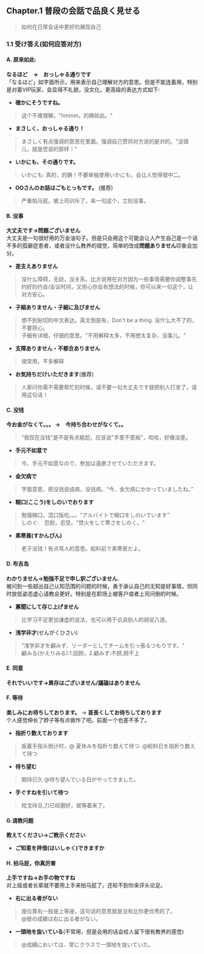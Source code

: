 ## Chapter.1 普段の会話で品良く見せる　
> 如何在日常会话中更好的展现自己

### 1.1 受け答え(如何应答对方)
#### A. 原来如此:  
**なるほど　→　おっしゃる通りです**  
「なるほど」如字面所示，用来表示自己理解对方的意思。但是不能连着用，特别是对着VIP玩家，会显得不礼貌，没文化。更高级的表达方式如下:

- **確かにそうですね。**  
> 这个不难理解。"hmmm，的确如此。"
- **まさしく、おっしゃる通り！**
> まさしく有点强调的意思在里面。强调自己赞同对方说的是对的。"没错儿，就是您说的那样！"
- **いかにも、その通りです。**
> いかにも: 真的，的确！不要单独使用いかにも，会让人觉得很中二。
- **OOさんのお話はごもとっもです。** (推荐)
> 严重拍马屁。被上司训斥了，来一句这个，立刻没事。


#### B. 没事
**大丈夫です→問題ございません**  
大丈夫是一句很好用的万金油句子。但是只会用这个可能会让人产生自己是一个话不多的孤僻症患者，或者没什么教养的错觉，简单的改成**問題ありません**印象会加分。
- **差支えありません** 
> 没什么障碍，无妨，没关系。比方说用在对方因为一些事情需要你调整事先约好的约会/会议时间，又担心你会有想法的时候，你可以来一句这个，让对方安心。

- **子細ありません・子細に及びません**
> 想不到贴切的中文表达。英文倒是有，Don't be a thing. 没什么大不了的，不要担心。  
子細有详细，仔细的意思。"不用解释太多，不用想太复杂，没事儿。"

- **支障ありません・不都合ありません**
> 很常用，不多解释

- **お気持ちだけいただきます**(推荐)
>人家问你需不需要帮忙的时候，请不要一句大丈夫です就把别人打发了，请用这句话！

#### C. 没钱  
**今お金がなくて。。。 →　今持ち合わせがなくて。。**
> "我现在没钱"是不是有点尴尬，应该说"手里不宽裕"，哈哈，好像没差。  

- **手元不如意で**  
> 今、手元不如意なので、参加は遠慮させていただきます。

- **金欠病で** 
> 字面意思，把没钱说成病，没钱病。“今、金欠病にかかっていましたね。”

- **糊口(ここう)をしのいでおります**
> 勉强糊口，混口饭吃。。。“アルバイトで糊口をしのいでいます”  
>しのぐ:　忍耐，忍受。"焚火をして寒さをしのく。"

- **素寒貧(すかんぴん)**  
> 老子没钱！有点骂人的意思。給料前で素寒貧だよ。

#### D. 布吉岛 
**わかりません→勉強不足で申し訳ございません.**  
被问到一些超出自己认知范围的问题的时候，勇于承认自己的无知是好事情，但同时放低姿态虚心请教会更好。特别是在职场上被客户或者上司问倒的时候。  

- **寡聞にして存じ上げません**
>比学习不足更加谦虚的说法，也可以用于讥讽别人的胡说八道。  

- **浅学非才**(せんがくひさい)  
> "浅学非才を顧みず、リーダーとしてチームを引っ張るつもりです。"    
>顧みる(かえりみる):1.回顾，2.顧みず:不顾,顾不上  

#### E. 同意   
**それでいいです→異存はございません/議論はありません**  
#### F. 等待  
**楽しみにお待ちしております。** → **首長くしてお待ちしております**  
个人感觉伸长了脖子等有点做作了吧。前面一个也差不多了。
- **指折り数えております**
> 扳着手指头倒计时，@ 夏休みを指折り数えて待つ. @給料日を指折り数えて待つ

- **待ち望む**  
> 期待已久 @待ち望んでいる日がやってきました。

- **手ぐすねを引いて待つ**  　
>枕戈待旦,刀已经磨好，就等着来了。  

#### G.请教问题
**教えてください→ご教示ください**

- **ご知恵を拝借(はいしゃく)できますか**

#### H. 拍马屁，你真厉害  
**上手ですね→お手の物ですね**  
对上级或者长辈就不要用上手来拍马屁了，还轮不到你来评头论足。  

- **右に出る者がない**
>座位靠右一般是上等座，这句话的意思就是没有比你更优秀的了。  
>@彼の成績は右に出る者がない。

- **一頭地を抜いている**(不常用，但是会用的话会给人留下很有教养的感觉)   
>@成績においては、常にクラスで一頭地を抜いていた。












